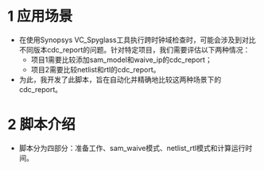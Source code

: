 # 1 应用场景
- 在使用Synopsys VC_Spyglass工具执行跨时钟域检查时，可能会涉及到对比不同版本cdc_report的问题。针对特定项目，我们需要评估以下两种情况：
  - 项目1需要比较添加sam_model和waive_ip的cdc_report；
  - 项目2需要比较netlist和rtl的cdc_report。
- 为此，我开发了此脚本，旨在自动化并精确地比较这两种场景下的cdc_report。

# 2 脚本介绍
- 脚本分为四部分：准备工作、sam_waive模式、netlist_rtl模式和计算运行时间。
